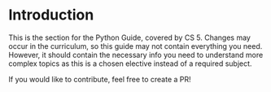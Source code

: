 # Introduction

This is the section for the Python Guide, covered by CS 5. Changes may occur in the curriculum, so this guide may not contain everything you need. However, it should contain the necessary info you need to understand more complex topics as this is a chosen elective instead of a required subject.

If you would like to contribute, feel free to create a PR!
